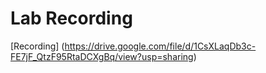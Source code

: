 # Lab Recording
[Recording] (https://drive.google.com/file/d/1CsXLaqDb3c-FE7jF_QtzF95RtaDCXgBq/view?usp=sharing)
